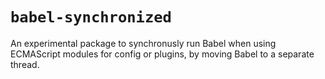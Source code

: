 # `babel-synchronized`

An experimental package to synchronusly run Babel when using ECMAScript modules for config or plugins,
by moving Babel to a separate thread.
